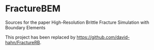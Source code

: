 # FractureBEM
Sources for the paper High-Resolution Brittle Fracture Simulation with Boundary Elements

This project has been replaced by https://github.com/david-hahn/FractureRB.
